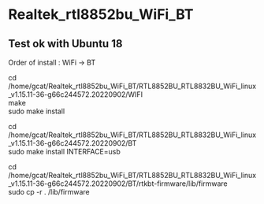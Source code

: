 # Realtek_rtl8852bu_WiFi_BT

## Test ok with Ubuntu 18  
  
Order of install : WiFi -> BT  
    
cd /home/gcat/Realtek_rtl8852bu_WiFi_BT/RTL8852BU_RTL8832BU_WiFi_linux_v1.15.11-36-g66c244572.20220902/WIFI  
make  
sudo make install  
  
cd /home/gcat/Realtek_rtl8852bu_WiFi_BT/RTL8852BU_RTL8832BU_WiFi_linux_v1.15.11-36-g66c244572.20220902/BT  
sudo make install INTERFACE=usb  
  
cd /home/gcat/Realtek_rtl8852bu_WiFi_BT/RTL8852BU_RTL8832BU_WiFi_linux_v1.15.11-36-g66c244572.20220902/BT/rtkbt-firmware/lib/firmware  
sudo cp -r . /lib/firmware  
